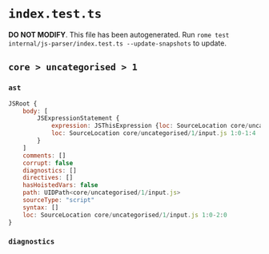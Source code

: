 # `index.test.ts`

**DO NOT MODIFY**. This file has been autogenerated. Run `rome test internal/js-parser/index.test.ts --update-snapshots` to update.

## `core > uncategorised > 1`

### `ast`

```javascript
JSRoot {
	body: [
		JSExpressionStatement {
			expression: JSThisExpression {loc: SourceLocation core/uncategorised/1/input.js 1:0-1:4}
			loc: SourceLocation core/uncategorised/1/input.js 1:0-1:4
		}
	]
	comments: []
	corrupt: false
	diagnostics: []
	directives: []
	hasHoistedVars: false
	path: UIDPath<core/uncategorised/1/input.js>
	sourceType: "script"
	syntax: []
	loc: SourceLocation core/uncategorised/1/input.js 1:0-2:0
}
```

### `diagnostics`

```

```
